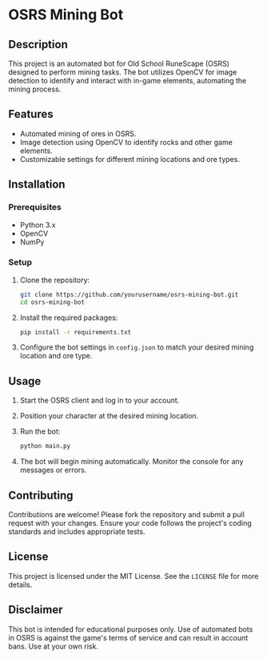 # OSRS Mining Bot

## Description
This project is an automated bot for Old School RuneScape (OSRS) designed to perform mining tasks. The bot utilizes OpenCV for image detection to identify and interact with in-game elements, automating the mining process.

## Features
- Automated mining of ores in OSRS.
- Image detection using OpenCV to identify rocks and other game elements.
- Customizable settings for different mining locations and ore types.

## Installation

### Prerequisites
- Python 3.x
- OpenCV
- NumPy

### Setup
1. Clone the repository:
   ```bash
   git clone https://github.com/yourusername/osrs-mining-bot.git
   cd osrs-mining-bot
   ```

2. Install the required packages:
   ```bash
   pip install -r requirements.txt
   ```

3. Configure the bot settings in `config.json` to match your desired mining location and ore type.

## Usage
1. Start the OSRS client and log in to your account.
2. Position your character at the desired mining location.
3. Run the bot:
   ```bash
   python main.py
   ```

4. The bot will begin mining automatically. Monitor the console for any messages or errors.

## Contributing
Contributions are welcome! Please fork the repository and submit a pull request with your changes. Ensure your code follows the project's coding standards and includes appropriate tests.

## License
This project is licensed under the MIT License. See the `LICENSE` file for more details.

## Disclaimer
This bot is intended for educational purposes only. Use of automated bots in OSRS is against the game's terms of service and can result in account bans. Use at your own risk.
